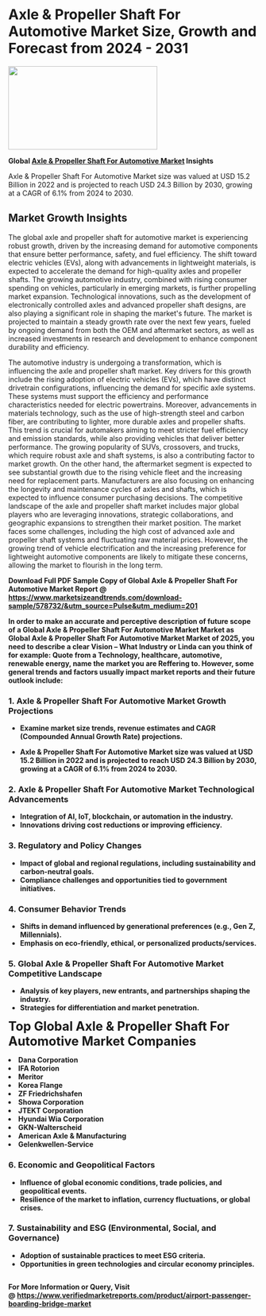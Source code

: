<H1>Axle & Propeller Shaft For Automotive Market Size, Growth and Forecast from 2024 - 2031</H1><img class="aligncenter size-medium wp-image-584254" src="https://thirdeyenews.in/wp-content/uploads/2024/09/Global-Market-Research-300x168.jpeg" alt="" width="300" height="168" /><p><strong>Global&nbsp;<a href="https://www.marketsizeandtrends.com/download-sample/578732/&amp;utm_source=Pulse&amp;utm_medium=201">Axle & Propeller Shaft For Automotive Market</a> Insights</strong></p><p>Axle & Propeller Shaft For Automotive Market size was valued at USD 15.2 Billion in 2022 and is projected to reach USD 24.3 Billion by 2030, growing at a CAGR of 6.1% from 2024 to 2030.</p><p><h2>Market Growth Insights</h2> <p>The global axle and propeller shaft for automotive market is experiencing robust growth, driven by the increasing demand for automotive components that ensure better performance, safety, and fuel efficiency. The shift toward electric vehicles (EVs), along with advancements in lightweight materials, is expected to accelerate the demand for high-quality axles and propeller shafts. The growing automotive industry, combined with rising consumer spending on vehicles, particularly in emerging markets, is further propelling market expansion. Technological innovations, such as the development of electronically controlled axles and advanced propeller shaft designs, are also playing a significant role in shaping the market's future. The market is projected to maintain a steady growth rate over the next few years, fueled by ongoing demand from both the OEM and aftermarket sectors, as well as increased investments in research and development to enhance component durability and efficiency.</p> <p><strong></strong></p> <p>The automotive industry is undergoing a transformation, which is influencing the axle and propeller shaft market. Key drivers for this growth include the rising adoption of electric vehicles (EVs), which have distinct drivetrain configurations, influencing the demand for specific axle systems. These systems must support the efficiency and performance characteristics needed for electric powertrains. Moreover, advancements in materials technology, such as the use of high-strength steel and carbon fiber, are contributing to lighter, more durable axles and propeller shafts. This trend is crucial for automakers aiming to meet stricter fuel efficiency and emission standards, while also providing vehicles that deliver better performance. The growing popularity of SUVs, crossovers, and trucks, which require robust axle and shaft systems, is also a contributing factor to market growth. On the other hand, the aftermarket segment is expected to see substantial growth due to the rising vehicle fleet and the increasing need for replacement parts. Manufacturers are also focusing on enhancing the longevity and maintenance cycles of axles and shafts, which is expected to influence consumer purchasing decisions. The competitive landscape of the axle and propeller shaft market includes major global players who are leveraging innovations, strategic collaborations, and geographic expansions to strengthen their market position. The market faces some challenges, including the high cost of advanced axle and propeller shaft systems and fluctuating raw material prices. However, the growing trend of vehicle electrification and the increasing preference for lightweight automotive components are likely to mitigate these concerns, allowing the market to flourish in the long term. <p><strong></p><p><span class=""><strong>Download Full PDF Sample Copy of Global Axle & Propeller Shaft For Automotive Market Report</strong> @ <a href="https://www.marketsizeandtrends.com/download-sample/578732/&amp;utm_source=Pulse&amp;utm_medium=201" target="_blank">https://www.marketsizeandtrends.com/download-sample/578732/&amp;utm_source=Pulse&amp;utm_medium=201</a></span></p><p>In order to make an accurate and perceptive description of future scope of a Global&nbsp;Axle & Propeller Shaft For Automotive Market Market as Global&nbsp;Axle & Propeller Shaft For Automotive Market Market of 2025, you need to describe a clear Vision &ndash; What Industry or Linda can you think of for example: Quote from a Technology, healthcare, automotive, renewable energy, name the market you are Reffering to. However, some general trends and factors usually impact market reports and their future outlook include:</p><h3>1.&nbsp;<strong>Axle & Propeller Shaft For Automotive Market Growth Projections</strong></h3><ul><li>Examine market size trends, revenue estimates and CAGR (Compounded Annual Growth Rate) projections.</li><li><p>Axle & Propeller Shaft For Automotive Market size was valued at USD 15.2 Billion in 2022 and is projected to reach USD 24.3 Billion by 2030, growing at a CAGR of 6.1% from 2024 to 2030.</p></li></ul><h3>2.&nbsp;<strong>Axle & Propeller Shaft For Automotive Market Technological Advancements</strong></h3><ul><li>Integration of AI, IoT, blockchain, or automation in the industry.</li><li>Innovations driving cost reductions or improving efficiency.</li></ul><h3>3.&nbsp;<strong>Regulatory and Policy Changes</strong></h3><ul><li>Impact of global and regional regulations, including sustainability and carbon-neutral goals.</li><li>Compliance challenges and opportunities tied to government initiatives.</li></ul><h3>4.&nbsp;<strong>Consumer Behavior Trends</strong></h3><ul><li>Shifts in demand influenced by generational preferences (e.g., Gen Z, Millennials).</li><li>Emphasis on eco-friendly, ethical, or personalized products/services.</li></ul><h3>5.&nbsp;<strong>Global Axle & Propeller Shaft For Automotive Market Competitive Landscape</strong></h3><ul><li>Analysis of key players, new entrants, and partnerships shaping the industry.</li><li>Strategies for differentiation and market penetration.</li></ul><p data-pm-slice="1 1 []"><span style="color: inherit; font-family: inherit; font-size: 25px;">Top Global Axle & Propeller Shaft For Automotive Market Companies</span></p><div class="" data-test-id=""><p><li>Dana Corporation</li><li> IFA Rotorion</li><li> Meritor</li><li> Korea Flange</li><li> ZF Friedrichshafen</li><li> Showa Corporation</li><li> JTEKT Corporation</li><li> Hyundai Wia Corporation</li><li> GKN-Walterscheid</li><li> American Axle & Manufacturing</li><li> Gelenkwellen-Service</li></p></div><h3>6.&nbsp;<strong>Economic and Geopolitical Factors</strong></h3><ul><li>Influence of global economic conditions, trade policies, and geopolitical events.</li><li>Resilience of the market to inflation, currency fluctuations, or global crises.</li></ul><h3>7.&nbsp;<strong>Sustainability and ESG (Environmental, Social, and Governance)</strong></h3><ul><li>Adoption of sustainable practices to meet ESG criteria.</li><li>Opportunities in green technologies and circular economy principles.</li></ul><h2><strong style="font-size: 14px;">For More Information or Query, Visit @&nbsp;</strong><a style="background-color: #ffffff; font-size: 14px;" href="https://www.marketsizeandtrends.com/report/axle-and-propeller-shaft-for-automotive-market/" target="_blank">https://www.verifiedmarketreports.com/product/airport-passenger-boarding-bridge-market</a></h2>